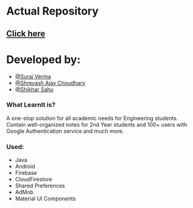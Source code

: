 # Actual Repository 
## [Click here](https://github.com/srj347/LearnIt)
# Developed by:

 - [@Suraj Verma](https://github.com/srj347)
 - [@Shreyash Ajay Choudhary](https://github.com/shreyashcode)
 - [@Shikhar Sahu](https://github.com/ShikharSahu)

### What LearnIt is?
A one-stop solution for all academic needs for
Engineering students.
Contain well-organized notes for 2nd Year
students and 100+ users with Google
Authentication service and much more.

### Used:
- Java
- Android
- Firebase
- CloudFirestore
- Shared Preferences
- AdMob
- Material UI Components
